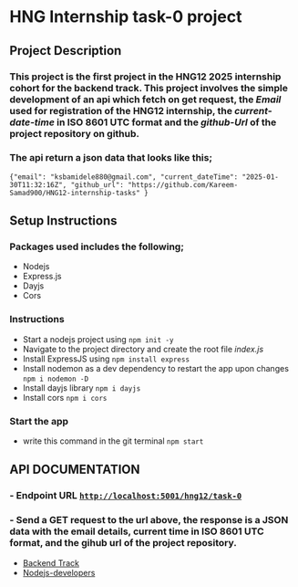 # HNG Internship task-0 project

## Project Description

### This project is the first project in the HNG12 2025 internship cohort for the backend track. This project involves the simple development of an api which fetch on get request, the _Email_ used for registration of the HNG12 internship, the _current-date-time_ in ISO 8601 UTC format and the _github-Url_ of the project repository on github.

### The api return a json data that looks like this;

`{"email": "ksbamidele880@gmail.com", "current_dateTime": "2025-01-30T11:32:16Z", "github_url": "https://github.com/Kareem-Samad900/HNG12-internship-tasks" }`

## Setup Instructions

### Packages used includes the following;

- Nodejs
- Express.js
- Dayjs
- Cors

### Instructions

- Start a nodejs project using `npm init -y`
- Navigate to the project directory and create the root file _index.js_
- Install ExpressJS using `npm install express`
- Install nodemon as a dev dependency to restart the app upon changes `npm i nodemon -D`
- Install dayjs library `npm i dayjs`
- Install cors `npm i cors`

### Start the app

- write this command in the git terminal `npm start`

## API DOCUMENTATION

### - Endpoint URL [`http://localhost:5001/hng12/task-0`](http://localhost:5001/hng12/task-0)

### - Send a GET request to the url above, the response is a JSON data with the email details, current time in ISO 8601 UTC format, and the gihub url of the project repository.

- [Backend Track](https://hng12.slack.com/archives/C088XGSSWVC)
- [Nodejs-developers](https://hng.tech/hire/nodejs-developers)
